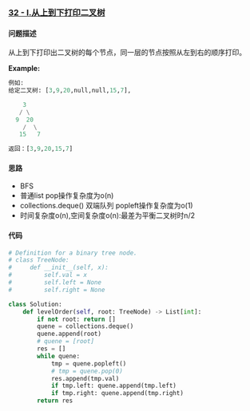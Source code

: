 ### [32 - I.从上到下打印二叉树](https://leetcode-cn.com/problems/cong-shang-dao-xia-da-yin-er-cha-shu-lcof/)

#### 问题描述
从上到下打印出二叉树的每个节点，同一层的节点按照从左到右的顺序打印。

**Example:**
```python
例如:
给定二叉树: [3,9,20,null,null,15,7],

    3
   / \
  9  20
    /  \
   15   7

返回：[3,9,20,15,7]
```

#### 思路
- BFS
- 普通list pop操作复杂度为o(n)
- collections.deque() 双端队列 popleft操作复杂度为o(1)
- 时间复杂度o(n),空间复杂度o(n):最差为平衡二叉树时n/2
#### 代码

```python
# Definition for a binary tree node.
# class TreeNode:
#     def __init__(self, x):
#         self.val = x
#         self.left = None
#         self.right = None

class Solution:
    def levelOrder(self, root: TreeNode) -> List[int]:
        if not root: return []
        quene = collections.deque()
        quene.append(root)
        # quene = [root]
        res = []
        while quene:
            tmp = quene.popleft()
            # tmp = quene.pop(0)
            res.append(tmp.val)
            if tmp.left: quene.append(tmp.left)
            if tmp.right: quene.append(tmp.right)
        return res
```